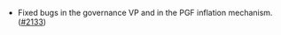 - Fixed bugs in the governance VP and in the PGF inflation mechanism.
  ([\#2133](https://github.com/anoma/namada/pull/2133))